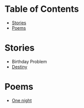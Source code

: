 # Table of Contents

* [Stories](#stories)
* [Poems](#poems)

# Stories

* Birthday Problem
* [Destiny](./stories/destiny.md)

# Poems

* [One night](./poems/one-night.md)
